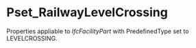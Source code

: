 # Pset_RailwayLevelCrossing

Properties appliable to _IfcFacilityPart_ with PredefinedType set to LEVELCROSSING.
